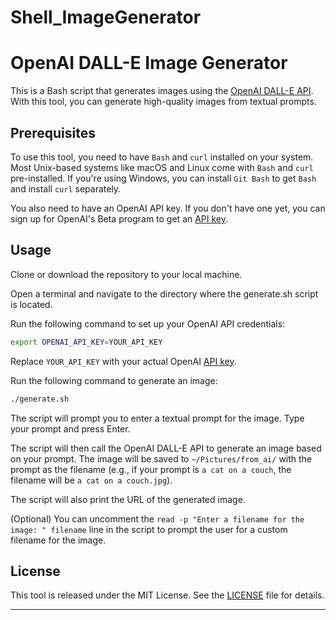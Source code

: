 # Shell_ImageGenerator
# OpenAI DALL-E Image Generator

This is a Bash script that generates images using the [OpenAI DALL-E API](https://openai.com/dall-e/). With this tool, you can generate high-quality images from textual prompts.

## Prerequisites

To use this tool, you need to have `Bash` and `curl` installed on your system. Most Unix-based systems like macOS and Linux come with `Bash` and `curl` pre-installed. If you're using Windows, you can install `Git Bash` to get `Bash` and install `curl` separately.

You also need to have an OpenAI API key. If you don't have one yet, you can sign up for OpenAI's Beta program to get an [API key](https://platform.openai.com/account/api-keys).

## Usage

Clone or download the repository to your local machine.

Open a terminal and navigate to the directory where the generate.sh script is located.

Run the following command to set up your OpenAI API credentials:

```bash
export OPENAI_API_KEY=YOUR_API_KEY
```
Replace `YOUR_API_KEY` with your actual OpenAI [API key](https://platform.openai.com/account/api-keys).

Run the following command to generate an image:

```bash
./generate.sh
```
The script will prompt you to enter a textual prompt for the image. Type your prompt and press Enter.

The script will then call the OpenAI DALL-E API to generate an image based on your prompt. The image will be saved to `~/Pictures/from_ai/` with the prompt as the filename (e.g., if your prompt is `a cat on a couch`, the filename will be `a cat on a couch.jpg`).

The script will also print the URL of the generated image.

(Optional) You can uncomment the `read -p "Enter a filename for the image: " filename` line in the script to prompt the user for a custom filename for the image.



## License

This tool is released under the MIT License. See the [LICENSE](https://chat.openai.com/LICENSE) file for details.

---


